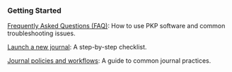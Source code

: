 
### Getting Started

[Frequently Asked Questions (FAQ)](/faq/en/): How to use PKP software and common troubleshooting issues.

[Launch a new journal](/starting-a-journal/): A step-by-step checklist.

[Journal policies and workflows](/journal-policies-workflows/en/): A guide to common journal practices.

